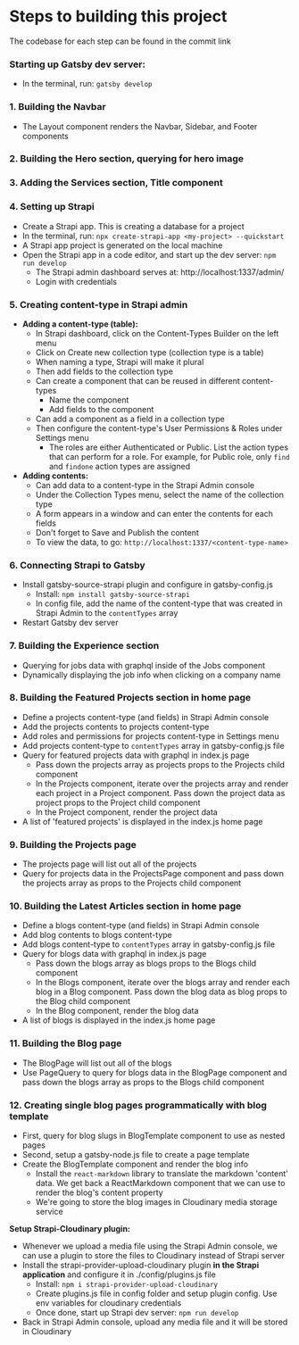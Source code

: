# Steps to building this project

The codebase for each step can be found in the commit link

### Starting up Gatsby dev server:
- In the terminal, run: `gatsby develop`

### 1. Building the Navbar
- The Layout component renders the Navbar, Sidebar, and Footer components

### 2. Building the Hero section, querying for hero image

### 3. Adding the Services section, Title component

### 4. Setting up Strapi
- Create a Strapi app. This is creating a database for a project
- In the terminal, run: `npx create-strapi-app <my-project> --quickstart`
- A Strapi app project is generated on the local machine
- Open the Strapi app in a code editor, and start up the dev server: `npm run develop`
  - The Strapi admin dashboard serves at: http://localhost:1337/admin/
  - Login with credentials

### 5. Creating content-type in Strapi admin
- **Adding a content-type (table):**
  - In Strapi dashboard, click on the Content-Types Builder on the left menu
  - Click on Create new collection type (collection type is a table)
  - When naming a type, Strapi will make it plural
  - Then add fields to the collection type
  - Can create a component that can be reused in different content-types
    - Name the component
    - Add fields to the component
  - Can add a component as a field in a collection type
  - Then configure the content-type's User Permissions & Roles under Settings menu
    - The roles are either Authenticated or Public. List the action types that can perform for a role. For example, for Public role, only `find` and `findone` action types are assigned
- **Adding contents:**
  - Can add data to a content-type in the Strapi Admin console
  - Under the Collection Types menu, select the name of the collection type
  - A form appears in a window and can enter the contents for each fields
  - Don't forget to Save and Publish the content
  - To view the data, to go: `http://localhost:1337/<content-type-name>`

### 6. Connecting Strapi to Gatsby
- Install gatsby-source-strapi plugin and configure in gatsby-config.js
  - Install: `npm install gatsby-source-strapi`
  - In config file, add the name of the content-type that was created in Strapi Admin to the `contentTypes` array
- Restart Gatsby dev server

### 7. Building the Experience section
- Querying for jobs data with graphql inside of the Jobs component
- Dynamically displaying the job info when clicking on a company name

### 8. Building the Featured Projects section in home page
- Define a projects content-type (and fields) in Strapi Admin console
- Add the projects contents to projects content-type
- Add roles and permissions for projects content-type in Settings menu
- Add projects content-type to `contentTypes` array in gatsby-config.js file
- Query for featured projects data with graphql in index.js page
  - Pass down the projects array as projects props to the Projects child component
  - In the Projects component, iterate over the projects array and render each project in a Project component. Pass down the project data as project props to the Project child component
  - In the Project component, render the project data
- A list of 'featured projects' is displayed in the index.js home page

### 9. Building the Projects page
- The projects page will list out all of the projects
- Query for projects data in the ProjectsPage component and pass down the projects array as props to the Projects child component

### 10. Building the Latest Articles section in home page
- Define a blogs content-type (and fields) in Strapi Admin console
- Add blog contents to blogs content-type
- Add blogs content-type to `contentTypes` array in gatsby-config.js file
- Query for blogs data with graphql in index.js page
  - Pass down the blogs array as blogs props to the Blogs child component
  - In the Blogs component, iterate over the blogs array and render each blog in a Blog component. Pass down the blog data as blog props to the Blog child component
  - In the Blog component, render the blog data
- A list of blogs is displayed in the index.js home page

### 11. Building the Blog page
- The BlogPage will list out all of the blogs
- Use PageQuery to query for blogs data in the BlogPage component and pass down the blogs array as props to the Blogs child component

### 12. Creating single blog pages programmatically with blog template
- First, query for blog slugs in BlogTemplate component to use as nested pages
- Second, setup a gatsby-node.js file to create a page template
- Create the BlogTemplate component and render the blog info
  - Install the `react-markdown` library to translate the markdown 'content' data. We get back a ReactMarkdown component that we can use to render the blog's content property
  - We're going to store the blog images in Cloudinary media storage service

**Setup Strapi-Cloudinary plugin:**
- Whenever we upload a media file using the Strapi Admin console, we can use a plugin to store the files to Cloudinary instead of Strapi server
- Install the strapi-provider-upload-cloudinary plugin **in the Strapi application** and configure it in ./config/plugins.js file
  - Install: `npm i strapi-provider-upload-cloudinary`
  - Create plugins.js file in config folder and setup plugin config. Use env variables for cloudinary credentials
  - Once done, start up Strapi dev server: `npm run develop`
- Back in Strapi Admin console, upload any media file and it will be stored in Cloudinary